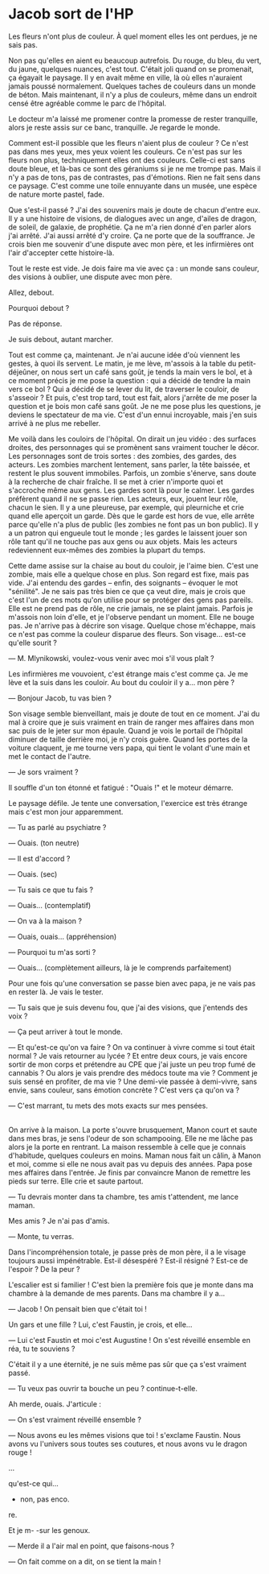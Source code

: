 # Jacob sort de l'HP

Les fleurs n'ont plus de couleur.
À quel moment elles les ont perdues, je ne sais pas.

Non pas qu'elles en aient eu beaucoup autrefois.
Du rouge, du bleu, du vert, du jaune, quelques nuances, c'est tout.
C'était joli quand on se promenait, ça égayait le paysage.
Il y en avait même en ville, là où elles n'auraient jamais poussé normalement.
Quelques taches de couleurs dans un monde de béton.
Mais maintenant, il n'y a plus de couleurs, même dans un endroit censé être agréable comme le parc de l'hôpital.

Le docteur m'a laissé me promener contre la promesse de rester tranquille, alors je reste assis sur ce banc, tranquille.
Je regarde le monde.

Comment est-il possible que les fleurs n'aient plus de couleur ?
Ce n'est pas dans mes yeux, mes yeux voient les couleurs.
Ce n'est pas sur les fleurs non plus, techniquement elles ont des couleurs.
Celle-ci est sans doute bleue, et là-bas ce sont des géraniums si je ne me trompe pas.
Mais il n'y a pas de tons, pas de contrastes, pas d'émotions.
Rien ne fait sens dans ce paysage.
C'est comme une toile ennuyante dans un musée, une espèce de nature morte pastel, fade.

Que s'est-il passé ?
J'ai des souvenirs mais je doute de chacun d'entre eux.
Il y a une histoire de visions, de dialogues avec un ange, d'ailes de dragon, de soleil, de galaxie, de prophétie.
Ça ne m'a rien donné d'en parler alors j'ai arrêté.
J'ai aussi arrêté d'y croire.
Ça ne porte que de la souffrance.
Je crois bien me souvenir d'une dispute avec mon père, et les infirmières ont l'air d'accepter cette histoire-là.

Tout le reste est vide.
Je dois faire ma vie avec ça : un monde sans couleur, des visions à oublier, une dispute avec mon père.

Allez, debout.

Pourquoi debout ?

Pas de réponse.

Je suis debout, autant marcher.

Tout est comme ça, maintenant.
Je n'ai aucune idée d'où viennent les gestes, à quoi ils servent.
Le matin, je me lève, m'assois à la table du petit-déjeûner, on nous sert un café sans goût, je tends la main vers le bol, et à ce moment précis je me pose la question : qui a décidé de tendre la main vers ce bol ?
Qui a décidé de se lever du lit, de traverser le couloir, de s'asseoir ?
Et puis, c'est trop tard, tout est fait, alors j'arrête de me poser la question et je bois mon café sans goût.
Je ne me pose plus les questions, je deviens le spectateur de ma vie.
C'est d'un ennui incroyable, mais j'en suis arrivé à ne plus me rebeller.

Me voilà dans les couloirs de l'hôpital.
On dirait un jeu vidéo : des surfaces droites, des personnages qui se promènent sans vraiment toucher le décor.
Les personnages sont de trois sortes : des zombies, des gardes, des acteurs.
Les zombies marchent lentement, sans parler, la tête baissée, et restent le plus souvent immobiles.
Parfois, un zombie s'énerve, sans doute à la recherche de chair fraîche.
Il se met à crier n'importe quoi et s'accroche même aux gens.
Les gardes sont là pour le calmer.
Les gardes préfèrent quand il ne se passe rien.
Les acteurs, eux, jouent leur rôle, chacun le sien.
Il y a une pleureuse, par exemple, qui pleurniche et crie quand elle aperçoit un garde.
Dès que le garde est hors de vue, elle arrête parce qu'elle n'a plus de public (les zombies ne font pas un bon public).
Il y a un patron qui engueule tout le monde ; les gardes le laissent jouer son rôle tant qu'il ne touche pas aux gens ou aux objets.
Mais les acteurs redeviennent eux-mêmes des zombies la plupart du temps.

Cette dame assise sur la chaise au bout du couloir, je l'aime bien.
C'est une zombie, mais elle a quelque chose en plus.
Son regard est fixe, mais pas vide.
J'ai entendu des gardes – enfin, des soignants – évoquer le mot "sénilité".
Je ne sais pas très bien ce que ça veut dire, mais je crois que c'est l'un de ces mots qu'on utilise pour se protéger des gens pas pareils.
Elle est ne prend pas de rôle, ne crie jamais, ne se plaint jamais.
Parfois je m'assois non loin d'elle, et je l'observe pendant un moment.
Elle ne bouge pas.
Je n'arrive pas à décrire son visage.
Quelque chose m'échappe, mais ce n'est pas comme la couleur disparue des fleurs.
Son visage... est-ce qu'elle sourit ?

— M. Mlynikowski, voulez-vous venir avec moi s'il vous plaît ?

Les infirmières me vouvoient, c'est étrange mais c'est comme ça.
Je me lève et la suis dans les couloir.
Au bout du couloir il y a... mon père ?

— Bonjour Jacob, tu vas bien ?

Son visage semble bienveillant, mais je doute de tout en ce moment.
J'ai du mal à croire que je suis vraiment en train de ranger mes affaires dans mon sac puis de le jeter sur mon épaule.
Quand je vois le portail de l'hôpital diminuer de taille derrière moi, je n'y crois guère.
Quand les portes de la voiture claquent, je me tourne vers papa, qui tient le volant d'une main et met le contact de l'autre.

— Je sors vraiment ?

Il souffle d'un ton étonné et fatigué : "Ouais !" et le moteur démarre.

Le paysage défile.
Je tente une conversation, l'exercice est très étrange mais c'est mon jour apparemment.

— Tu as parlé au psychiatre ?

— Ouais. (ton neutre)

— Il est d'accord ?

— Ouais. (sec)

— Tu sais ce que tu fais ?

— Ouais... (contemplatif)

— On va à la maison ?

— Ouais, ouais... (appréhension)

— Pourquoi tu m'as sorti ?

— Ouais... (complètement ailleurs, là je le comprends parfaitement)

Pour une fois qu'une conversation se passe bien avec papa, je ne vais pas en rester là.
Je vais le tester.

— Tu sais que je suis devenu fou, que j'ai des visions, que j'entends des voix ?

— Ça peut arriver à tout le monde.

— Et qu'est-ce qu'on va faire ?
On va continuer à vivre comme si tout était normal ?
Je vais retourner au lycée ?
Et entre deux cours, je vais encore sortir de mon corps et prétendre au CPE que j'ai juste un peu trop fumé de cannabis ?
Ou alors je vais prendre des médocs toute ma vie ?
Comment je suis sensé en profiter, de ma vie ?
Une demi-vie passée à demi-vivre, sans envie, sans couleur, sans émotion concrète ?
C'est vers ça qu'on va ?

— C'est marrant, tu mets des mots exacts sur mes pensées.<br /><br />

On arrive à la maison.
La porte s'ouvre brusquement, Manon court et saute dans mes bras, je sens l'odeur de son schampooing.
Elle ne me lâche pas alors je la porte en rentrant.
La maison ressemble à celle que je connais d'habitude, quelques couleurs en moins.
Maman nous fait un câlin, à Manon et moi, comme si elle ne nous avait pas vu depuis des années.
Papa pose mes affaires dans l'entrée.
Je finis par convaincre Manon de remettre les pieds sur terre.
Elle crie et saute partout.

— Tu devrais monter dans ta chambre, tes amis t'attendent, me lance maman.

Mes amis ? Je n'ai pas d'amis.

— Monte, tu verras.

Dans l'incompréhension totale, je passe près de mon père, il a le visage toujours aussi impénétrable.
Est-il désespéré ?
Est-il résigné ?
Est-ce de l'espoir ?
De la peur ?

L'escalier est si familier !
C'est bien la première fois que je monte dans ma chambre à la demande de mes parents.
Dans ma chambre il y a...

— Jacob ! On pensait bien que c'était toi !

Un gars et une fille ?
Lui, c'est Faustin, je crois, et elle...

— Lui c'est Faustin et moi c'est Augustine !
On s'est réveillé ensemble en réa, tu te souviens ?

C'était il y a une éternité, je ne suis même pas sûr que ça s'est
vraiment passé.

— Tu veux pas ouvrir ta bouche un peu ? continue-t-elle.

Ah merde, ouais. J'articule :

— On s'est vraiment réveillé ensemble ?

— Nous avons eu les mêmes visions que toi !
s'exclame Faustin.
Nous avons vu l'univers sous toutes ses coutures, et nous avons vu le dragon rouge !

...

qu'est-ce qui...

   - non, pas enco.

re.

Et je m-                      -sur les genoux.

— Merde il a l'air mal en point, que faisons-nous ?

— On fait comme on a dit, on se tient la main !

